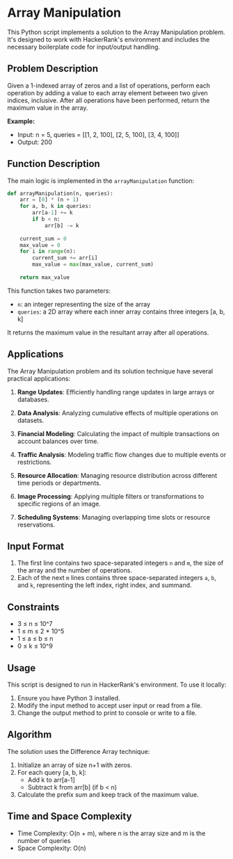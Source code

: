 # Array Manipulation

This Python script implements a solution to the Array Manipulation problem. It's designed to work with HackerRank's environment and includes the necessary boilerplate code for input/output handling.

## Problem Description

Given a 1-indexed array of zeros and a list of operations, perform each operation by adding a value to each array element between two given indices, inclusive. After all operations have been performed, return the maximum value in the array.

**Example:**
- Input: n = 5, queries = [[1, 2, 100], [2, 5, 100], [3, 4, 100]]
- Output: 200

## Function Description

The main logic is implemented in the `arrayManipulation` function:

```python
def arrayManipulation(n, queries):
    arr = [0] * (n + 1)
    for a, b, k in queries:
        arr[a-1] += k
        if b < n:
            arr[b] -= k
    
    current_sum = 0
    max_value = 0
    for i in range(n):
        current_sum += arr[i]
        max_value = max(max_value, current_sum)
    
    return max_value
```

This function takes two parameters:
- `n`: an integer representing the size of the array
- `queries`: a 2D array where each inner array contains three integers [a, b, k]

It returns the maximum value in the resultant array after all operations.

## Applications

The Array Manipulation problem and its solution technique have several practical applications:

1. **Range Updates**: Efficiently handling range updates in large arrays or databases.

2. **Data Analysis**: Analyzing cumulative effects of multiple operations on datasets.

3. **Financial Modeling**: Calculating the impact of multiple transactions on account balances over time.

4. **Traffic Analysis**: Modeling traffic flow changes due to multiple events or restrictions.

5. **Resource Allocation**: Managing resource distribution across different time periods or departments.

6. **Image Processing**: Applying multiple filters or transformations to specific regions of an image.

7. **Scheduling Systems**: Managing overlapping time slots or resource reservations.

## Input Format

1. The first line contains two space-separated integers `n` and `m`, the size of the array and the number of operations.
2. Each of the next `m` lines contains three space-separated integers `a`, `b`, and `k`, representing the left index, right index, and summand.

## Constraints

- 3 ≤ n ≤ 10^7
- 1 ≤ m ≤ 2 * 10^5
- 1 ≤ a ≤ b ≤ n
- 0 ≤ k ≤ 10^9

## Usage

This script is designed to run in HackerRank's environment. To use it locally:

1. Ensure you have Python 3 installed.
2. Modify the input method to accept user input or read from a file.
3. Change the output method to print to console or write to a file.

## Algorithm

The solution uses the Difference Array technique:

1. Initialize an array of size n+1 with zeros.
2. For each query [a, b, k]:
   - Add k to arr[a-1]
   - Subtract k from arr[b] (if b < n)
3. Calculate the prefix sum and keep track of the maximum value.

## Time and Space Complexity

- Time Complexity: O(n + m), where n is the array size and m is the number of queries
- Space Complexity: O(n)

